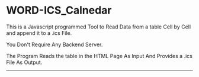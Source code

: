 # WORD-ICS_Calnedar
This is a Javascript programmed Tool to Read Data from a table Cell by Cell and append it to a .ics File.<br />

You Don't Require Any Backend Server.

The Program Reads the table in the HTML Page As Input And Provides a .ics File As Output.<br />
- - - -
